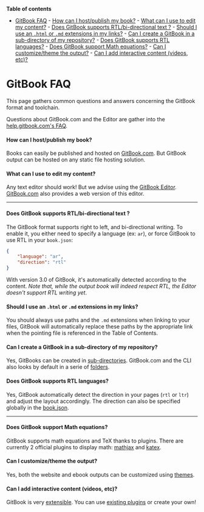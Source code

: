 <!-- START doctoc generated TOC please keep comment here to allow auto update -->
<!-- DON'T EDIT THIS SECTION, INSTEAD RE-RUN doctoc TO UPDATE -->
**Table of contents**

- [GitBook FAQ](#gitbook-faq)
      - [How can I host/publish my book?](#how-can-i-hostpublish-my-book)
      - [What can I use to edit my content?](#what-can-i-use-to-edit-my-content)
      - [Does GitBook supports RTL/bi-directional text ?](#does-gitbook-supports-rtlbi-directional-text-)
      - [Should I use an `.html` or `.md` extensions in my links?](#should-i-use-an-html-or-md-extensions-in-my-links)
      - [Can I create a GitBook in a sub-directory of my repository?](#can-i-create-a-gitbook-in-a-sub-directory-of-my-repository)
      - [Does GitBook supports RTL languages?](#does-gitbook-supports-rtl-languages)
      - [Does GitBook support Math equations?](#does-gitbook-support-math-equations)
      - [Can I customize/theme the output?](#can-i-customizetheme-the-output)
      - [Can I add interactive content (videos, etc)?](#can-i-add-interactive-content-videos-etc)

<!-- END doctoc generated TOC please keep comment here to allow auto update -->

# GitBook FAQ

This page gathers common questions and answers concerning the GitBook format and toolchain.

Questions about GitBook.com and the Editor are gather into the [help.gitbook.com's FAQ](http://help.gitbook.com/faq.html).

#### How can I host/publish my book?

Books can easily be published and hosted on [GitBook.com](https://www.gitbook.com). But GitBook output can be hosted on any static file hosting solution.

#### What can I use to edit my content?

Any text editor should work! But we advise using the [GitBook Editor](https://www.gitbook.com/editor). [GitBook.com](https://www.gitbook.com) also provides a web version of this editor.

---

#### Does GitBook supports RTL/bi-directional text ?

The GitBook format supports right to left, and bi-directional writing. To enable it, you either need to specify a language (ex: `ar`), or force GitBook to use RTL in your `book.json`:

``` json
{
    "language": "ar",
    "direction": "rtl"
}
```

With version 3.0 of GitBook, it's automatically detected according to the content.
_Note that, while the output book will indeed respect RTL, the Editor doesn't support RTL writing yet_.

#### Should I use an `.html` or `.md` extensions in my links?

You should always use paths and the `.md` extensions when linking to your files, GitBook will automatically replace these paths by the appropriate link when the pointing file is referenced in the Table of Contents.

#### Can I create a GitBook in a sub-directory of my repository?

Yes, GitBooks can be created in [sub-directories](structure.md#subdirectory). GitBook.com and the CLI also looks by default in a serie of [folders](structure.md).

#### Does GitBook supports RTL languages?

Yes, GitBook automatically detect the direction in your pages (`rtl` or `ltr`) and adjust the layout accordingly. The direction can also be specified globally in the [book.json](config.md).

---

#### Does GitBook support Math equations?

GitBook supports math equations and TeX thanks to plugins. There are currently 2 official plugins to display math: [mathjax](https://plugins.gitbook.com/plugin/mathjax) and [katex](https://plugins.gitbook.com/plugin/katex).

#### Can I customize/theme the output?

Yes, both the website and ebook outputs can be customized using [themes](themes/README.md).

#### Can I add interactive content (videos, etc)?

GitBook is very [extensible](plugins/README.md). You can use [existing plugins](https://plugins.gitbook.com) or create your own!
